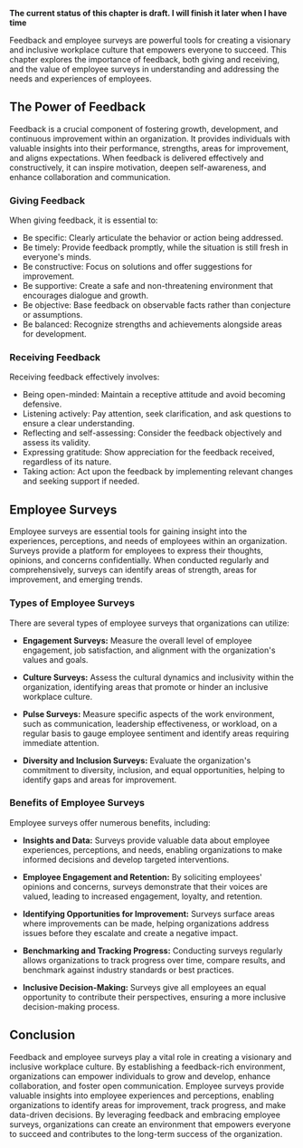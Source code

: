 **The current status of this chapter is draft. I will finish it later when I have time**

Feedback and employee surveys are powerful tools for creating a visionary and inclusive workplace culture that empowers everyone to succeed. This chapter explores the importance of feedback, both giving and receiving, and the value of employee surveys in understanding and addressing the needs and experiences of employees.

The Power of Feedback
---------------------

Feedback is a crucial component of fostering growth, development, and continuous improvement within an organization. It provides individuals with valuable insights into their performance, strengths, areas for improvement, and aligns expectations. When feedback is delivered effectively and constructively, it can inspire motivation, deepen self-awareness, and enhance collaboration and communication.

### Giving Feedback

When giving feedback, it is essential to:

* Be specific: Clearly articulate the behavior or action being addressed.
* Be timely: Provide feedback promptly, while the situation is still fresh in everyone's minds.
* Be constructive: Focus on solutions and offer suggestions for improvement.
* Be supportive: Create a safe and non-threatening environment that encourages dialogue and growth.
* Be objective: Base feedback on observable facts rather than conjecture or assumptions.
* Be balanced: Recognize strengths and achievements alongside areas for development.

### Receiving Feedback

Receiving feedback effectively involves:

* Being open-minded: Maintain a receptive attitude and avoid becoming defensive.
* Listening actively: Pay attention, seek clarification, and ask questions to ensure a clear understanding.
* Reflecting and self-assessing: Consider the feedback objectively and assess its validity.
* Expressing gratitude: Show appreciation for the feedback received, regardless of its nature.
* Taking action: Act upon the feedback by implementing relevant changes and seeking support if needed.

Employee Surveys
----------------

Employee surveys are essential tools for gaining insight into the experiences, perceptions, and needs of employees within an organization. Surveys provide a platform for employees to express their thoughts, opinions, and concerns confidentially. When conducted regularly and comprehensively, surveys can identify areas of strength, areas for improvement, and emerging trends.

### Types of Employee Surveys

There are several types of employee surveys that organizations can utilize:

* **Engagement Surveys:** Measure the overall level of employee engagement, job satisfaction, and alignment with the organization's values and goals.

* **Culture Surveys:** Assess the cultural dynamics and inclusivity within the organization, identifying areas that promote or hinder an inclusive workplace culture.

* **Pulse Surveys:** Measure specific aspects of the work environment, such as communication, leadership effectiveness, or workload, on a regular basis to gauge employee sentiment and identify areas requiring immediate attention.

* **Diversity and Inclusion Surveys:** Evaluate the organization's commitment to diversity, inclusion, and equal opportunities, helping to identify gaps and areas for improvement.

### Benefits of Employee Surveys

Employee surveys offer numerous benefits, including:

* **Insights and Data:** Surveys provide valuable data about employee experiences, perceptions, and needs, enabling organizations to make informed decisions and develop targeted interventions.

* **Employee Engagement and Retention:** By soliciting employees' opinions and concerns, surveys demonstrate that their voices are valued, leading to increased engagement, loyalty, and retention.

* **Identifying Opportunities for Improvement:** Surveys surface areas where improvements can be made, helping organizations address issues before they escalate and create a negative impact.

* **Benchmarking and Tracking Progress:** Conducting surveys regularly allows organizations to track progress over time, compare results, and benchmark against industry standards or best practices.

* **Inclusive Decision-Making:** Surveys give all employees an equal opportunity to contribute their perspectives, ensuring a more inclusive decision-making process.

Conclusion
----------

Feedback and employee surveys play a vital role in creating a visionary and inclusive workplace culture. By establishing a feedback-rich environment, organizations can empower individuals to grow and develop, enhance collaboration, and foster open communication. Employee surveys provide valuable insights into employee experiences and perceptions, enabling organizations to identify areas for improvement, track progress, and make data-driven decisions. By leveraging feedback and embracing employee surveys, organizations can create an environment that empowers everyone to succeed and contributes to the long-term success of the organization.
